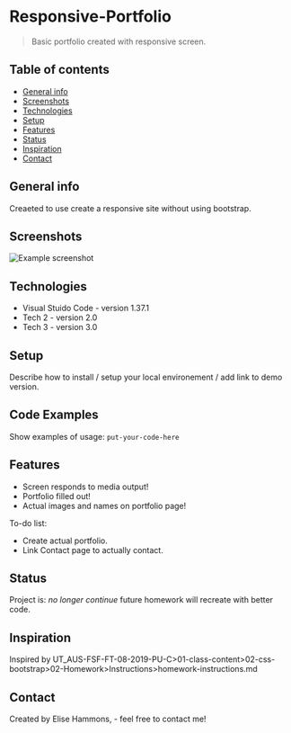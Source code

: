 # Responsive-Portfolio
> Basic portfolio created with responsive screen.

## Table of contents
* [General info](#general-info)
* [Screenshots](#screenshots)
* [Technologies](#technologies)
* [Setup](#setup)
* [Features](#features)
* [Status](#status)
* [Inspiration](#inspiration)
* [Contact](#contact)

## General info
Creaeted to use create a responsive site without using bootstrap.

## Screenshots
![Example screenshot](./img/screenshot.png)

## Technologies
* Visual Stuido Code - version 1.37.1
* Tech 2 - version 2.0
* Tech 3 - version 3.0

## Setup
Describe how to install / setup your local environement / add link to demo version.

## Code Examples
Show examples of usage:
`put-your-code-here`

## Features
* Screen responds to media output!
* Portfolio filled out!
* Actual images and names on portfolio page!

To-do list:
* Create actual portfolio.
* Link Contact page to actually contact.

## Status
Project is: _no longer continue_ future homework will recreate with better code.

## Inspiration
Inspired by UT_AUS-FSF-FT-08-2019-PU-C>01-class-content>02-css-bootstrap>02-Homework>Instructions>homework-instructions.md

## Contact
Created by Elise Hammons, - feel free to contact me!
